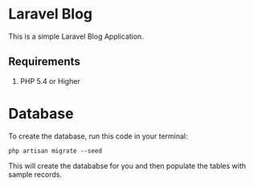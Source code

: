 Laravel Blog
============

This is a simple Laravel Blog Application.

Requirements
------------

1. PHP 5.4 or Higher

Database
========

To create the database, run this code in your terminal:

	php artisan migrate --seed
	
This will create the datababse for you and then populate the tables with sample records.